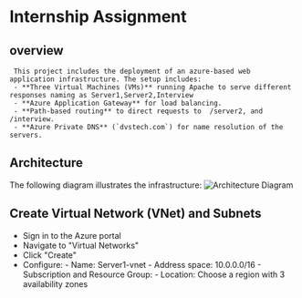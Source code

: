 # Internship Assignment
## overview
     This project includes the deployment of an azure-based web application infrastructure. The setup includes:
     - **Three Virtual Machines (VMs)** running Apache to serve different responses naming as Server1,Server2,Interview
     - **Azure Application Gateway** for load balancing.
     - **Path-based routing** to direct requests to  /server2, and /interview.
     - **Azure Private DNS** (`dvstech.com`) for name resolution of the servers.


## Architecture
The following diagram illustrates the infrastructure:
![Architecture Diagram](infra)
     


## Create Virtual Network (VNet) and Subnets
   * Sign in to the Azure portal
   * Navigate to "Virtual Networks"
   * Click "Create"
   * Configure:
    - Name: Server1-vnet
    - Address space: 10.0.0.0/16
    - Subscription and Resource Group: 
    - Location: Choose a region with 3 availability zones
